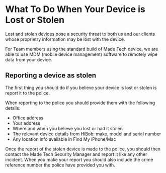 # What To Do When Your Device is Lost or Stolen

Lost and stolen devices pose a security threat to both us and our clients whose proprietry information may be lost with the device. 

For Team members using the standard build of Made Tech device, we are able to use MDM (mobile device management) software to remotely wipe data from your device. 

## Reporting a device as stolen
The first thing you should do if you believe your device is lost or stolen is report it to the police.

When reporting to the police you should provide them with the following details:
 - Office address
 - Your address
 - Where and when you believe you lost or had it stolen
 - The relevant device details from HiBob: make, model and serial number
 - Any location info available in Find My iPhone/Mac

Once the report of the stolen device is made to the police, you should then contact the Made Tech Security Manager and report it like any other incident. When you make your report you should also include the crime reference number the police have provided you with.
